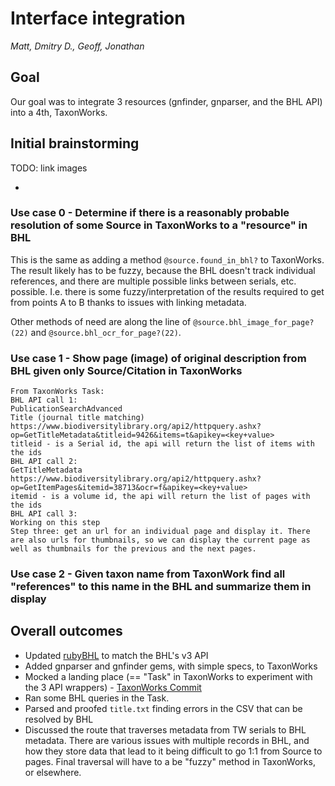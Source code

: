 
# Interface integration

_Matt, Dmitry D., Geoff, Jonathan_

## Goal

Our goal was to integrate 3 resources (gnfinder, gnparser, and the BHL API) into a 4th, TaxonWorks.  

## Initial brainstorming

TODO: link images
* [ ]()

### Use case 0 - Determine if there is a reasonably probable resolution of some Source in TaxonWorks to a "resource" in BHL 

This is the same as adding a method `@source.found_in_bhl?` to TaxonWorks. The result likely has to be fuzzy, because the BHL doesn't track individual references, and there are multiple possible links between serials, etc. possible. I.e. there is some fuzzy/interpretation of the results required to get from points A to B thanks to issues with linking metadata.

Other methods of need are along the line of `@source.bhl_image_for_page?(22)` and `@source.bhl_ocr_for_page?(22)`.

### Use case 1 - Show page (image) of original description from BHL given only Source/Citation in TaxonWorks

```
From TaxonWorks Task:
BHL API call 1:
PublicationSearchAdvanced
Title (journal title matching)
https://www.biodiversitylibrary.org/api2/httpquery.ashx?op=GetTitleMetadata&titleid=9426&items=t&apikey=<key+value>
titleid - is a Serial id, the api will return the list of items with the ids
BHL API call 2: 
GetTitleMetadata
https://www.biodiversitylibrary.org/api2/httpquery.ashx?op=GetItemPages&itemid=38713&ocr=f&apikey=<key+value>
itemid - is a volume id, the api will return the list of pages with the ids
BHL API call 3:
Working on this step
Step three: get an url for an individual page and display it. There are also urls for thumbnails, so we can display the current page as well as thumbnails for the previous and the next pages.
```

### Use case 2 - Given taxon name from TaxonWork find all "references" to this name in the BHL and summarize them in display

## Overall outcomes

* Updated [rubyBHL](https://github.com/SpeciesFileGroup/rubyBHL) to match the BHL's v3 API
* Added gnparser and gnfinder gems, with simple specs, to TaxonWorks 
* Mocked a landing place (== "Task" in TaxonWorks to experiment with the 3 API wrappers) - [TaxonWorks Commit](https://github.com/SpeciesFileGroup/taxonworks/commit/9f1c0af92a456cff1baaa0ad60ade9b776849bae)
* Ran some BHL queries in the Task.
* Parsed and proofed `title.txt` finding errors in the CSV that can be resolved by BHL
* Discussed the route that traverses metadata from TW serials to BHL metadata.  There are various issues with multiple records in BHL, and how they store data that lead to it being difficult to go 1:1 from Source to pages. Final traversal will have to a be "fuzzy" method in TaxonWorks, or elsewhere.
 
